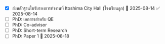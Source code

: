 - [x] ส่งหลักฐานใบรับรองการทำงานที่ Itoshima City Hall (โรงเรียนลูก) 📅 2025-08-14 ✅ 2025-08-14
- [ ] PhD: เอกสารสำหรับ QE
- [ ] PhD: Co-advisor
- [ ] PhD: Short-term Research
- [ ] PhD: Paper 1 📅 2025-08-18